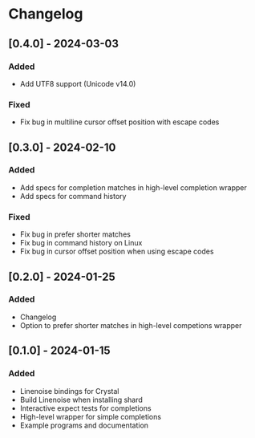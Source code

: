 # Changelog

## [0.4.0] - 2024-03-03

### Added

- Add UTF8 support (Unicode v14.0)

### Fixed

- Fix bug in multiline cursor offset position with escape codes

## [0.3.0] - 2024-02-10

### Added

- Add specs for completion matches in high-level completion wrapper
- Add specs for command history

### Fixed

- Fix bug in prefer shorter matches
- Fix bug in command history on Linux
- Fix bug in cursor offset position when using escape codes

## [0.2.0] - 2024-01-25

### Added

- Changelog
- Option to prefer shorter matches in high-level competions wrapper

## [0.1.0] - 2024-01-15

### Added

- Linenoise bindings for Crystal
- Build Linenoise when installing shard
- Interactive expect tests for completions
- High-level wrapper for simple completions
- Example programs and documentation
